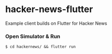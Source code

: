 # hacker-news-flutter
Example client builds on Flutter for Hacker News

### Open Simulator & Run
```
$ cd hackernews/ && flutter run
```
